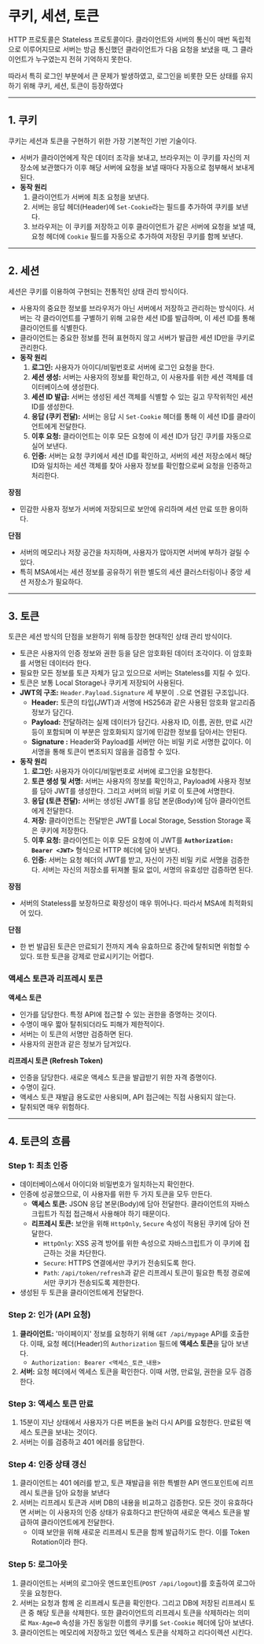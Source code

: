 # 쿠키, 세션, 토큰

HTTP 프로토콜은 Stateless 프로토콜이다. 클라이언트와 서버의 통신이 매번 독립적으로 이루어지므로 서버는 방금 통신했던 클라이언트가 다음 요청을 보냈을 때, 그 클라이언트가 누구였는지 전혀 기억하지 못한다.

따라서 특히 로그인 부분에서 큰 문제가 발생하였고, 로그인을 비롯한 모든 상태를 유지하기 위해 쿠키, 세션, 토큰이 등장하였다

---

## **1. 쿠키**

쿠키는 세션과 토큰을 구현하기 위한 가장 기본적인 기반 기술이다.

- 서버가 클라이언에게 작은 데이터 조각을 보내고, 브라우저는 이 쿠키를 자신의 저장소에 보관했다가 이후 해당 서버에 요청을 보낼 때마다 자동으로 첨부해서 보내게 된다.
- **동작 원리**
  1. 클라이언트가 서버에 최초 요청을 보낸다.
  2. 서버는 응답 헤더(Header)에 `Set-Cookie`라는 필드를 추가하여 쿠키를 보낸다.
  3. 브라우저는 이 쿠키를 저장하고 이후 클라이언트가 같은 서버에 요청을 보낼 때, 요청 헤더에 `Cookie` 필드를 자동으로 추가하여 저장된 쿠키를 함께 보낸다.

---

## **2. 세션**

세션은 쿠키를 이용하여 구현되는 전통적인 상태 관리 방식이다.

- 사용자의 중요한 정보를 브라우저가 아닌 서버에서 저장하고 관리하는 방식이다. 서버는 각 클라이언트를 구별하기 위해 고유한 세션 ID를 발급하며, 이 세션 ID를 통해 클라이언트를 식별한다.
- 클라이언트는 중요한 정보를 전혀 표현하지 않고 서버가 발급한 세션 ID만을 쿠키로 관리한다.
- **동작 원리**
  1. **로그인:** 사용자가 아이디/비밀번호로 서버에 로그인 요청을 한다.
  2. **세션 생성:** 서버는 사용자의 정보를 확인하고, 이 사용자를 위한 세션 객체를 데이터베이스에 생성한다.
  3. **세션 ID 발급:** 서버는 생성된 세션 객체를 식별할 수 있는 길고 무작위적인 세션 ID를 생성한다.
  4. **응답 (쿠키 전달):** 서버는 응답 시 `Set-Cookie` 헤더를 통해 이 세션 ID를 클라이언트에게 전달한다.
  5. **이후 요청:** 클라이언트는 이후 모든 요청에 이 세션 ID가 담긴 쿠키를 자동으로 실어 보낸다.
  6. **인증:** 서버는 요청 쿠키에서 세션 ID를 확인하고, 서버의 세션 저장소에서 해당 ID와 일치하는 세션 객체를 찾아 사용자 정보를 확인함으로써 요청을 인증하고 처리한다.

**장점**

- 민감한 사용자 정보가 서버에 저장되므로 보안에 유리하며 세션 만료 또한 용이하다.

**단점**

- 서버의 메모리나 저장 공간을 차지하며, 사용자가 많아지면 서버에 부하가 걸릴 수 있다.
- 특히 MSA에서는 세션 정보를 공유하기 위한 별도의 세션 클러스터링이나 중앙 세션 저장소가 필요하다.

---

## **3. 토큰**

토큰은 세션 방식의 단점을 보완하기 위해 등장한 현대적인 상태 관리 방식이다.

- 토큰은 사용자의 인증 정보와 권한 등을 담은 암호화된 데이터 조각이다. 이 암호화를 서명된 데이터라 한다.
- 필요한 모든 정보를 토큰 자체가 담고 있으므로 서버는 Stateless를 지킬 수 있다.
- 토큰은 보통 Local Storage나 쿠키게 저장되어 사용된다.
- **JWT의 구조:** `Header.Payload.Signature` 세 부분이 `.`으로 연결된 구조입니다.
  - **Header:** 토큰의 타입(JWT)과 서명에 HS256과 같은 사용된 암호화 알고리즘 정보가 담긴다.
  - **Payload:** 전달하려는 실제 데이터가 담긴다. 사용자 ID, 이름, 권한, 만료 시간 등이 포함되며 이 부분은 암호화되지 않기에 민감한 정보를 담아서는 안된다.
  - **Signature :** Header와 Payload를 서버만 아는 비밀 키로 서명한 값이다. 이 서명을 통해 토큰이 변조되지 않음을 검증할 수 있다.
- **동작 원리**
  1. **로그인:** 사용자가 아이디/비밀번호로 서버에 로그인을 요청한다.
  2. **토큰 생성 및 서명:** 서버는 사용자의 정보를 확인하고, Payload에 사용자 정보를 담아 JWT를 생성한다. 그리고 서버의 비밀 키로 이 토큰에 서명한다.
  3. **응답 (토큰 전달):** 서버는 생성된 JWT를 응답 본문(Body)에 담아 클라이언트에게 전달한다.
  4. **저장:** 클라이언트는 전달받은 JWT를 Local Storage, Sesstion Storage 혹은 쿠키에 저장한다.
  5. **이후 요청:** 클라이언트는 이후 모든 요청에 이 JWT를 **`Authorization: Bearer <JWT>`** 형식으로 HTTP 헤더에 담아 보낸다.
  6. **인증:** 서버는 요청 헤더의 JWT를 받고, 자신이 가진 비밀 키로 서명을 검증한다. 서버는 자신의 저장소를 뒤져볼 필요 없이, 서명의 유효성만 검증하면 된다.

**장점**

- 서버의 Stateless를 보장하므로 확장성이 매우 뛰어나다. 따라서 MSA에 최적화되어 있다.

**단점**

- 한 번 발급된 토큰은 만료되기 전까지 계속 유효하므로 중간에 탈취되면 위험할 수 있다. 또한 토큰을 강제로 만료시키기는 어렵다.

### **액세스 토큰과 리프레시 토큰**

**액세스 토큰**

- 인가를 담당한다. 특정 API에 접근할 수 있는 권한을 증명하는 것이다.
- 수명이 매우 짧아 탈취되더라도 피해가 제한적이다.
- 서버는 이 토큰의 서명만 검증하면 된다.
- 사용자의 권한과 같은 정보가 담겨있다.

**리프레시 토큰 (Refresh Token)**

- 인증을 담당한다. 새로운 액세스 토큰을 발급받기 위한 자격 증명이다.
- 수명이 길다.
- 액세스 토큰 재발급 용도로만 사용되며, API 접근에는 직접 사용되지 않는다.
- 탈취되면 매우 위험하다.

---

## 4. 토큰의 흐름

### **Step 1: 최초 인증**

- 데이터베이스에서 아이디와 비밀번호가 일치하는지 확인한다.
- 인증에 성공했으므로, 이 사용자를 위한 두 가지 토큰을 모두 만든다.
  - **액세스 토큰:** JSON 응답 본문(Body)에 담아 전달한다. 클라이언트의 자바스크립트가 직접 접근해서 사용해야 하기 때문이다.
  - **리프레시 토큰:** 보안을 위해 `HttpOnly`, `Secure` 속성이 적용된 쿠키에 담아 전달한다.
    - `HttpOnly`: XSS 공격 방어를 위한 속성으로 자바스크립트가 이 쿠키에 접근하는 것을 차단한다.
    - `Secure`: HTTPS 연결에서만 쿠키가 전송되도록 한다.
    - `Path`: `/api/token/refresh`과 같은 리프레시 토큰이 필요한 특정 경로에서만 쿠키가 전송되도록 제한한다.
- 생성된 두 토큰을 클라이언트에게 전달한다.

### **Step 2: 인가 (API 요청)**

1. **클라이언트:** '마이페이지' 정보를 요청하기 위해 `GET /api/mypage` API를 호출한다. 이때, 요청 헤더(Header)의 `Authorization` 필드에 **액세스 토큰**을 담아 보낸다.
   - `Authorization: Bearer <액세스_토큰_내용>`
2. **서버:** 요청 헤더에서 엑세스 토큰을 확인한다. 이때 서명, 만료일, 권한을 모두 검증한다.

### **Step 3: 액세스 토큰 만료**

1. 15분이 지난 상태에서 사용자가 다른 버튼을 눌러 다시 API를 요청한다. 만료된 액세스 토큰을 보내는 것이다.
2. 서버는 이를 검증하고 401 에러를 응답한다.

### **Step 4: 인증 상태 갱신**

1. 클라이언트는 401 에러를 받고, 토큰 재발급을 위한 특별한 API 엔드포인트에 리프레시 토큰을 담아 요청을 보낸다
2. 서버는 리프레시 토큰과 서버 DB의 내용을 비교하고 검증한다. 모든 것이 유효하다면 서버는 이 사용자의 인증 상태가 유효하다고 판단하여 새로운 액세스 토큰을 발급하여 클라이언트에게 전달한다.
   - 이때 보안을 위해 새로운 리프레시 토큰을 함께 발급하기도 한다. 이를 Token Rotation이라 한다.

### **Step 5: 로그아웃**

1. 클라이언트는 서버의 로그아웃 엔드포인트(`POST /api/logout`)를 호출하여 로그아웃을 요청한다.
2. 서버는 요청과 함께 온 리프레시 토큰을 확인한다. 그리고 DB에 저장된 리프레시 토큰 중 해당 토큰을 삭제한다. 또한 클라이언트의 리프레시 토큰을 삭제하라는 의미로 `Max-Age=0` 속성을 가진 동일한 이름의 쿠키를 `Set-Cookie` 헤더에 담아 보낸다.
3. 클라이언트는 메모리에 저장하고 있던 엑세스 토큰을 삭제하고 리다이렉션 시킨다.
